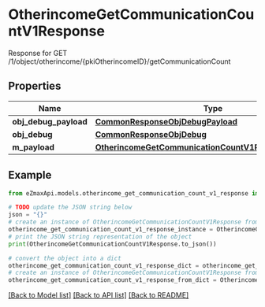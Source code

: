 # OtherincomeGetCommunicationCountV1Response

Response for GET /1/object/otherincome/{pkiOtherincomeID}/getCommunicationCount

## Properties

Name | Type | Description | Notes
------------ | ------------- | ------------- | -------------
**obj_debug_payload** | [**CommonResponseObjDebugPayload**](CommonResponseObjDebugPayload.md) |  | 
**obj_debug** | [**CommonResponseObjDebug**](CommonResponseObjDebug.md) |  | [optional] 
**m_payload** | [**OtherincomeGetCommunicationCountV1ResponseMPayload**](OtherincomeGetCommunicationCountV1ResponseMPayload.md) |  | 

## Example

```python
from eZmaxApi.models.otherincome_get_communication_count_v1_response import OtherincomeGetCommunicationCountV1Response

# TODO update the JSON string below
json = "{}"
# create an instance of OtherincomeGetCommunicationCountV1Response from a JSON string
otherincome_get_communication_count_v1_response_instance = OtherincomeGetCommunicationCountV1Response.from_json(json)
# print the JSON string representation of the object
print(OtherincomeGetCommunicationCountV1Response.to_json())

# convert the object into a dict
otherincome_get_communication_count_v1_response_dict = otherincome_get_communication_count_v1_response_instance.to_dict()
# create an instance of OtherincomeGetCommunicationCountV1Response from a dict
otherincome_get_communication_count_v1_response_from_dict = OtherincomeGetCommunicationCountV1Response.from_dict(otherincome_get_communication_count_v1_response_dict)
```
[[Back to Model list]](../README.md#documentation-for-models) [[Back to API list]](../README.md#documentation-for-api-endpoints) [[Back to README]](../README.md)


